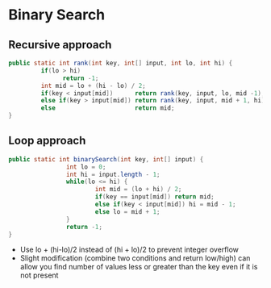 # Binary Search

## Recursive approach

```java
public static int rank(int key, int[] input, int lo, int hi) {
         if(lo > hi)
               return -1;
         int mid = lo + (hi - lo) / 2;
         if(key < input[mid])      return rank(key, input, lo, mid -1);
         else if(key > input[mid]) return rank(key, input, mid + 1, hi);
         else                      return mid;
}
```

## Loop approach

```java
public static int binarySearch(int key, int[] input) {
                int lo = 0;
                int hi = input.length - 1;
                while(lo <= hi) {
                        int mid = (lo + hi) / 2;
                        if(key == input[mid]) return mid;
                        else if(key < input[mid]) hi = mid - 1;
                        else lo = mid + 1;
                }
                return -1;
}
```

- Use lo + (hi-lo)/2 instead of (hi + lo)/2 to prevent integer overflow 
- Slight modification (combine two conditions and return low/high) can allow you find number of values less or greater than the key even if it is not present